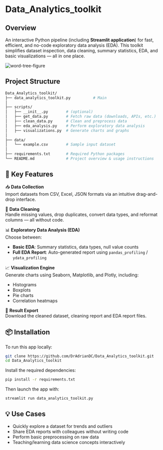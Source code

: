 # Data_Analytics_toolkit


## Overview
An interactive Python pipeline (including **Streamlit application**) for fast, efficient, and no-code exploratory data analysis (EDA). This toolkit simplifies dataset inspection, data cleaning, summary statistics, EDA, and basic visualizations — all in one place.


![word-tree-figure](https://github.com/user-attachments/assets/0490e561-c4bb-479f-aea0-aa6b53121c0e)


## Project Structure

```bash
Data_Analytics_toolkit/
├── data_analytics_toolkit.py          # Main
│
├── scripts/
│   ├── __init__.py        # (optional)
│   ├── get_data.py        # Fetch raw data (downloads, APIs, etc.)
│   ├── clean_data.py      # Clean and preprocess data
│   ├── eda_analysis.py    # Perform exploratory data analysis
│   ├── visualizations.py  # Generate charts and graphs
│
├── data/
│   └── example.csv        # Sample input dataset
│
├── requirements.txt       # Required Python packages
└── README.md              # Project overview & usage instructions

```

## 🚀 Key Features

📥 **Data Collection**  
Import datasets from CSV, Excel, JSON formats via an intuitive drag-and-drop interface.

🧹 **Data Cleaning**  
Handle missing values, drop duplicates, convert data types, and reformat columns — all without code.

📊 **Exploratory Data Analysis (EDA)**  
Choose between:
- **Basic EDA**: Summary statistics, data types, null value counts
- **Full EDA Report**: Auto-generated report using `pandas_profiling` / `ydata_profiling`

📈 **Visualization Engine**  
Generate charts using Seaborn, Matplotlib, and Plotly, including:
- Histograms
- Boxplots
- Pie charts
- Correlation heatmaps

💾 **Result Export**  
Download the cleaned dataset, cleaning report and EDA report files. 


## 📦 Installation

To run this app locally:

```bash
git clone https://github.com/DrAdrianDC/Data_Analytics_toolkit.git
cd Data_Analytics_toolkit
```

Install the required dependencies:
```bash
pip install -r requirements.txt
```

Then launch the app with:
```bash
streamlit run data_analytics_toolkit.py
```

## 💡 Use Cases

-  Quickly explore a dataset for trends and outliers
- Share EDA reports with colleagues without writing code
- Perform basic preprocessing on raw data
- Teaching/learning data science concepts interactively



